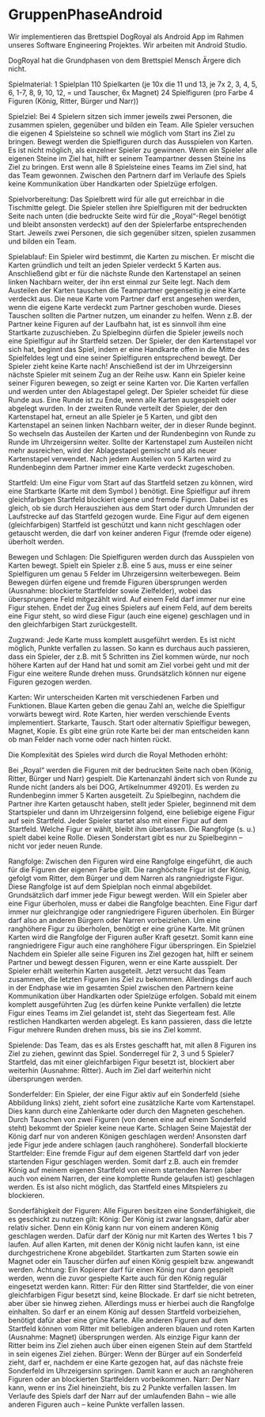 # GruppenPhaseAndroid
Wir implementieren das Brettspiel DogRoyal als Android App im Rahmen unseres Software Engineering Projektes. Wir arbeiten mit Android Studio.



DogRoyal hat die Grundphasen von dem Brettspiel Mensch Ärgere dich nicht.

Spielmaterial:
1 Spielplan
110 Spielkarten (je 10x die 11 und 13, je 7x 2, 3, 4,
5, 6, 1-7, 8, 9, 10, 12, = und Tauscher, 6x Magnet)
24 Spielfiguren (pro Farbe 4 Figuren (König, Ritter,
Bürger und Narr))

Spielziel:
Bei 4 Spielern sitzen sich immer jeweils zwei
Personen, die zusammen spielen, gegenüber und bilden ein
Team. Alle Spieler versuchen die eigenen 4 Spielsteine so schnell wie möglich vom Start ins Ziel zu bringen. Bewegt werden die Spielfiguren durch das Ausspielen von Karten. Es ist nicht möglich, als einzelner Spieler zu gewinnen. Wenn ein Spieler alle eigenen Steine im Ziel hat, hilft er seinem Teampartner dessen Steine ins Ziel zu bringen. Erst wenn alle 8 Spielsteine eines Teams im
Ziel sind, hat das Team gewonnen. Zwischen den Partnern darf im Verlaufe des Spiels keine Kommunikation über Handkarten oder Spielzüge erfolgen.

Spielvorbereitung:
Das Spielbrett wird für alle gut erreichbar in die Tischmitte
gelegt. Die Spieler stellen ihre Spielfiguren mit der bedruckten Seite nach unten (die bedruckte Seite wird für die
„Royal“-Regel benötigt und bleibt ansonsten verdeckt) auf
den der Spielerfarbe entsprechenden Start. Jeweils zwei
Personen, die sich gegenüber sitzen, spielen zusammen
und bilden ein Team.

Spielablauf:
Ein Spieler wird bestimmt, die Karten zu mischen. Er mischt
die Karten gründlich und teilt an jeden Spieler verdeckt
5 Karten aus. Anschließend gibt er für die nächste Runde
den Kartenstapel an seinen linken Nachbarn weiter, der
ihn erst einmal zur Seite legt. Nach dem Austeilen der
Karten tauschen die Teampartner gegenseitig je eine
Karte verdeckt aus. Die neue Karte vom Partner darf erst
angesehen werden, wenn die eigene Karte verdeckt zum
Partner geschoben wurde. Dieses Tauschen sollten die Partner nutzen, um einander zu helfen. Wenn z.B. der Partner
keine Figuren auf der Laufbahn hat, ist es sinnvoll ihm eine
Startkarte zuzuschieben.
Zu Spielbeginn dürfen die Spieler jeweils noch eine Spielfigur auf ihr Startfeld setzen.
Der Spieler, der den Kartenstapel vor sich hat, beginnt
das Spiel, indem er eine Handkarte offen in die Mitte des
Spielfeldes legt und eine seiner Spielfiguren entsprechend
bewegt. Der Spieler zieht keine Karte nach! Anschießend
ist der im Uhrzeigersinn nächste Spieler mit seinem Zug
an der Reihe usw. Kann ein Spieler keine seiner Figuren
bewegen, so zeigt er seine Karten vor. Die Karten verfallen
und werden unter den Ablagestapel gelegt. Der Spieler
scheidet für diese Runde aus. Eine Runde ist zu Ende, wenn
alle Karten ausgespielt oder abgelegt wurden.
In der zweiten Runde verteilt der Spieler, der den Kartenstapel hat, erneut an alle Spieler je 5 Karten, und gibt den
Kartenstapel an seinen linken Nachbarn weiter, der in dieser
Runde beginnt. So wechseln das Austeilen der Karten und
der Rundenbeginn von Runde zu Runde im Uhrzeigersinn
weiter. Sollte der Kartenstapel zum Austeilen nicht mehr
ausreichen, wird der Ablagestapel gemischt und als neuer
Kartenstapel verwendet.
Nach jedem Austeilen von 5 Karten wird zu Rundenbeginn
dem Partner immer eine Karte verdeckt zugeschoben.

Startfeld:
Um eine Figur vom Start auf das Startfeld setzen zu können,
wird eine Startkarte (Karte mit dem Symbol ) benötigt.
Eine Spielfigur auf ihrem gleichfarbigen Startfeld blockiert
eigene und fremde Figuren. Dabei ist es gleich, ob sie
durch Herausziehen aus dem Start oder durch Umrunden der
Laufstrecke auf das Startfeld gezogen wurde.
Eine Figur auf dem eigenen (gleichfarbigen) Startfeld
ist geschützt und kann nicht geschlagen oder getauscht werden, die darf von keiner anderen Figur (fremde oder eigene) überholt werden.

Bewegen und Schlagen:
Die Spielfiguren werden durch das Ausspielen von Karten
bewegt. Spielt ein Spieler z.B. eine 5 aus, muss er eine
seiner Spielfiguren um genau 5 Felder im Uhrzeigersinn
weiterbewegen. Beim Bewegen dürfen eigene und fremde
Figuren übersprungen werden (Ausnahme: blockierte
Startfelder sowie Zielfelder), wobei das übersprungene Feld
mitgezählt wird.
Auf einem Feld darf immer nur eine Figur stehen. Endet der
Zug eines Spielers auf einem Feld, auf dem bereits eine Figur
steht, so wird diese Figur (auch eine eigene) geschlagen und
in den gleichfarbigen Start zurückgestellt.

Zugzwand:
Jede Karte muss komplett ausgeführt werden. Es ist
nicht möglich, Punkte verfallen zu lassen. So kann es durchaus auch passieren, dass ein Spieler, der z.B. mit 5 Schritten
ins Ziel kommen würde, nur noch höhere Karten auf der
Hand hat und somit am Ziel vorbei geht und mit der Figur
eine weitere Runde drehen muss. Grundsätzlich können nur
eigene Figuren gezogen werden.


Karten:
Wir unterscheiden Karten mit verschiedenen Farben und Funktionen. Blaue Karten geben die genau Zahl an, welche die Spielfigur vorwärts bewegt wird. 
Rote Karten, hier werden verschiende Events implementiert. Starkarte, Tausch. Start oder alternativ Spielfigur bewegen, Magnet, Kopie. 
Es gibt eine grün rote Karte bei der man entscheiden kann ob man Felder nach vorne oder nach hinten rückt.


Die Komplexität des Spieles wird durch die Royal Methoden erhöht:

Bei „Royal“ werden die Figuren mit der bedruckten Seite
nach oben (König, Ritter, Bürger und Narr) gespielt. Die
Kartenanzahl ändert sich von Runde zu Runde nicht (anders
als bei DOG, Artikelnummer 49201). Es werden zu Rundenbeginn immer 5 Karten ausgeteilt.
Zu Spielbeginn, nachdem die Partner ihre Karten
getauscht haben, stellt jeder Spieler, beginnend mit dem
Startspieler und dann im Uhrzeigersinn folgend, eine
beliebige eigene Figur auf sein Startfeld. Jeder Spieler
startet also mit einer Figur auf dem Startfeld. Welche
Figur er wählt, bleibt ihm überlassen. Die Rangfolge (s. u.)
spielt dabei keine Rolle. Diesen Sonderstart gibt es nur zu
Spielbeginn – nicht vor jeder neuen Runde.

Rangfolge:
Zwischen den Figuren wird eine Rangfolge eingeführt, die
auch für die Figuren der eigenen Farbe gilt. Die ranghöchste
Figur ist der König, gefolgt vom
Ritter, dem Bürger und dem
Narren als rangniedrigste Figur.
Diese Rangfolge ist auf dem
Spielplan noch einmal abgebildet. Grundsätzlich darf immer
jede Figur bewegt werden. Will
ein Spieler aber eine Figur
überholen, muss er dabei die
Rangfolge beachten. Eine
Figur darf immer nur gleichrangige oder rangniedrigere Figuren überholen.
Ein Bürger darf also an anderen Bürgern oder Narren
vorbeiziehen. Um eine ranghöhere Figur zu überholen,
benötigt er eine grüne Karte.
Mit grünen Karten wird die Rangfolge der Figuren
außer Kraft gesetzt. Somit kann eine rangniedrigere
Figur auch eine ranghöhere Figur überspringen. Ein Spielziel
Nachdem ein Spieler alle seine Figuren ins Ziel gezogen hat,
hilft er seinem Partner und bewegt dessen Figuren, wenn
er eine Karte ausspielt. Der Spieler erhält weiterhin Karten
ausgeteilt. Jetzt versucht das Team zusammen, die letzten
Figuren ins Ziel zu bekommen. Allerdings darf auch in der
Endphase wie im gesamten Spiel zwischen den Partnern
keine Kommunikation über Handkarten oder Spielzüge erfolgen.
Sobald mit einem komplett ausgeführten Zug (es dürfen keine
Punkte verfallen) die letzte Figur eines Teams im Ziel gelandet
ist, steht das Siegerteam fest. Alle restlichen Handkarten
werden abgelegt. Es kann passieren, dass die letzte Figur
mehrere Runden drehen muss, bis sie ins Ziel kommt.

Spielende: 
Das Team, das es als Erstes geschafft hat, mit allen 8 Figuren
ins Ziel zu ziehen, gewinnt das Spiel.
Sonderregel für 2, 3 und 5 Spieler7
Startfeld,
das mit einer gleichfarbigen Figur besetzt ist, blockiert aber weiterhin (Ausnahme: Ritter). Auch im Ziel darf weiterhin nicht übersprungen werden.

Sonderfelder:
Ein Spieler, der eine Figur aktiv auf ein
Sonderfeld (siehe Abbildung links) zieht,
zieht sofort eine zusätzliche Karte
vom Kartenstapel. Dies kann durch eine
Zahlenkarte oder durch den Magneten geschehen. Durch
Tauschen von zwei Figuren (von denen eine auf einem
Sonderfeld steht) bekommt der Spieler keine neue Karte.
Schlagen Seine Majestät der König darf nur von anderen Königen geschlagen werden! Ansonsten darf jede Figur jede andere schlagen (auch ranghöhere).
Sonderfall blockierte Startfelder: Eine fremde Figur
auf dem eigenen Startfeld darf von jeder startenden Figur
geschlagen werden. Somit darf z.B. auch ein fremder König
auf meinem eigenen Startfeld von einem startenden Narren
(aber auch von einem Narren, der eine komplette Runde
gelaufen ist) geschlagen werden. Es ist also nicht möglich,
das Startfeld eines Mitspielers zu blockieren.

Sonderfähigkeit der Figuren:
Alle Figuren besitzen eine Sonderfähigkeit, die es geschickt zu nutzen gilt:
König: Der König ist zwar langsam, dafür aber relativ sicher. Denn ein König kann nur von einem
anderen König geschlagen werden. Dafür darf der König nur mit Karten des Wertes 1 bis
7 laufen. Auf allen Karten, mit denen der König nicht laufen kann, ist eine durchgestrichene Krone
abgebildet. Startkarten zum Starten sowie ein Magnet oder ein Tauscher dürfen auf einen König
gespielt bzw. angewandt werden. Achtung: Ein Kopierer darf für einen König nur dann gespielt
werden, wenn die zuvor gespielte Karte auch für den König regulär eingesetzt werden kann.
Ritter: Für den Ritter sind Startfelder, die von einer gleichfarbigen Figur besetzt sind, keine
Blockade. Er darf sie nicht betreten, aber über sie hinweg ziehen. Allerdings muss er hierbei
auch die Rangfolge einhalten. So darf er an einem König auf dessen Startfeld vorbeiziehen,
benötigt dafür aber eine grüne Karte. Alle anderen Figuren auf dem Startfeld können vom Ritter
mit beliebigen anderen blauen und roten Karten (Ausnahme: Magnet) übersprungen werden. Als
einzige Figur kann der Ritter beim ins Ziel ziehen auch über einen eigenen Stein auf dem Startfeld
in sein eigenes Ziel ziehen.
Bürger: Wenn der Bürger auf ein Sonderfeld zieht, darf er, nachdem er eine Karte gezogen hat,
auf das nächste freie Sonderfeld im Uhrzeigersinn springen. Damit kann er auch an ranghöheren Figuren oder an blockierten Startfeldern vorbeikommen.
Narr: Der Narr kann, wenn er ins Ziel hineinzieht, bis zu 2 Punkte verfallen lassen. Im
Verlaufe des Spiels darf der Narr auf der umlaufenden Bahn – wie alle anderen Figuren auch –
keine Punkte verfallen lassen.
